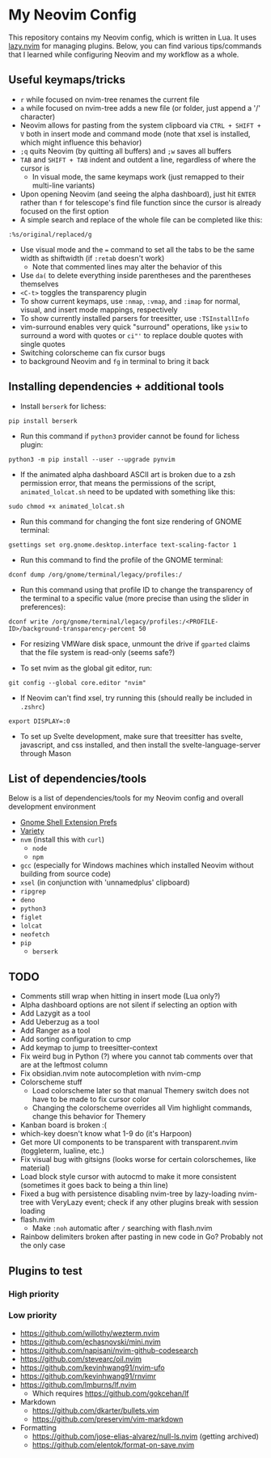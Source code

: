 # My Neovim Config
This repository contains my Neovim config, which is written in Lua. It uses [lazy.nvim](https://github.com/folke/lazy.nvim) for managing plugins. Below, you can find various tips/commands that I learned while configuring Neovim and my workflow as a whole.

## Useful keymaps/tricks
- `r` while focused on nvim-tree renames the current file
- `a` while focused on nvim-tree adds a new file (or folder, just append a '/' character)
- Neovim allows for pasting from the system clipboard via `CTRL + SHIFT + V` both in insert mode and command mode (note that xsel is installed, which might influence this behavior)
- `;q` quits Neovim (by quitting all buffers) and `;w` saves all buffers
- `TAB` and `SHIFT + TAB` indent and outdent a line, regardless of where the cursor is
    - In visual mode, the same keymaps work (just remapped to their multi-line variants)
- Upon opening Neovim (and seeing the alpha dashboard), just hit `ENTER` rather than `f` for telescope's find file function since the cursor is already focused on the first option
- A simple search and replace of the whole file can be completed like this:
```
:%s/original/replaced/g
```
- Use visual mode and the `=` command to set all the tabs to be the same width as shiftwidth (if `:retab` doesn't work)
    - Note that commented lines may alter the behavior of this
- Use `da(` to delete everything inside parentheses and the parentheses themselves
- `<C-t>` toggles the transparency plugin
- To show current keymaps, use `:nmap`, `:vmap`, and `:imap` for normal, visual, and insert mode mappings, respectively
- To show currently installed parsers for treesitter, use `:TSInstallInfo`
- vim-surround enables very quick "surround" operations, like `ysiw` to surround a word with quotes or `ci"'` to replace double quotes with single quotes
- Switching colorscheme can fix cursor bugs
- <C-z> to background Neovim and `fg` in terminal to bring it back

## Installing dependencies + additional tools
- Install `berserk` for lichess:
```
pip install berserk
```
- Run this command if `python3` provider cannot be found for lichess plugin:
```
python3 -m pip install --user --upgrade pynvim
```
- If the animated alpha dashboard ASCII art is broken due to a zsh permission error, that means the permissions of the script, `animated_lolcat.sh` need to be updated with something like this:
```
sudo chmod +x animated_lolcat.sh
```
- Run this command for changing the font size rendering of GNOME terminal:
```
gsettings set org.gnome.desktop.interface text-scaling-factor 1
```
- Run this command to find the profile of the GNOME terminal:
```
dconf dump /org/gnome/terminal/legacy/profiles:/
```
- Run this command using that profile ID to change the transparency of the terminal to a specific value (more precise than using the slider in preferences):
```
dconf write /org/gnome/terminal/legacy/profiles:/<PROFILE-ID>/background-transparency-percent 50
```
- For resizing VMWare disk space, unmount the drive if `gparted` claims that the file system is read-only (seems safe?)

- To set nvim as the global git editor, run:
```
git config --global core.editor "nvim"
```
- If Neovim can't find xsel, try running this (should really be included in `.zshrc`)
```
export DISPLAY=:0
```
- To set up Svelte development, make sure that treesitter has svelte, javascript, and css installed, and then install the svelte-language-server through Mason

## List of dependencies/tools
Below is a list of dependencies/tools for my Neovim config and overall development environment
- [Gnome Shell Extension Prefs](https://www.omgubuntu.co.uk/2017/02/hidden-gnome-shell-extensions-prefs-app)
- [Variety](https://github.com/varietywalls/variety)
- `nvm` (install this with `curl`)
    - `node`
    - `npm`
- `gcc` (especially for Windows machines which installed Neovim without building from source code)
- `xsel` (in conjunction with 'unnamedplus' clipboard)
- `ripgrep`
- `deno`
- `python3`
- `figlet`
- `lolcat`
- `neofetch`
- `pip`
    - `berserk`

## TODO
- Comments still wrap when hitting <CR> in insert mode (Lua only?)
- Alpha dashboard options are not silent if selecting an option with <CR>
- Add Lazygit as a tool
- Add Ueberzug as a tool
- Add Ranger as a tool
- Add sorting configuration to cmp
- Add keymap to jump to treesitter-context
- Fix weird bug in Python (?) where you cannot tab comments over that are at the leftmost column
- Fix obsidian.nvim note autocompletion with nvim-cmp
- Colorscheme stuff
    - Load colorscheme later so that manual Themery switch does not have to be made to fix cursor color
    - Changing the colorscheme overrides all Vim highlight commands, change this behavior for Themery
- Kanban board is broken :(
- which-key doesn't know what <leader>1-9 do (it's Harpoon)
- Get more UI components to be transparent with transparent.nvim (toggleterm, lualine, etc.)
- Fix visual bug with gitsigns (looks worse for certain colorschemes, like material)
- Load block style cursor with autocmd to make it more consistent (sometimes it goes back to being a thin line)
- Fixed a bug with persistence disabling nvim-tree by lazy-loading nvim-tree with VeryLazy event; check if any other plugins break with session loading
- flash.nvim
    - Make `:noh` automatic after `/` searching with flash.nvim
- Rainbow delimiters broken after pasting in new code in Go? Probably not the only case

## Plugins to test
### High priority

### Low priority
- https://github.com/willothy/wezterm.nvim
- https://github.com/echasnovski/mini.nvim
- https://github.com/napisani/nvim-github-codesearch
- https://github.com/stevearc/oil.nvim
- https://github.com/kevinhwang91/nvim-ufo
- https://github.com/kevinhwang91/rnvimr
- https://github.com/lmburns/lf.nvim
    - Which requires https://github.com/gokcehan/lf
- Markdown
    - https://github.com/dkarter/bullets.vim
    - https://github.com/preservim/vim-markdown
- Formatting
    - https://github.com/jose-elias-alvarez/null-ls.nvim (getting archived)
    - https://github.com/elentok/format-on-save.nvim

